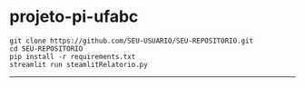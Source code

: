 # projeto-pi-ufabc


```shell
git clone https://github.com/SEU-USUARIO/SEU-REPOSITORIO.git
cd SEU-REPOSITORIO
pip install -r requirements.txt
streamlit run steamlitRelatorio.py
```
---

